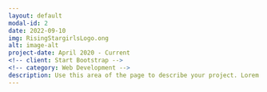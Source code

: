 ```yaml
---
layout: default
modal-id: 2
date: 2022-09-10
img: RisingStargirlsLogo.ong
alt: image-alt
project-date: April 2020 - Current
<!-- client: Start Bootstrap -->
<!-- category: Web Development -->
description: Use this area of the page to describe your project. Lorem ipsum dolor sit amet, consectetur adipisicing elit. Mollitia neque assumenda ipsam nihil, molestias magnam, recusandae quos quis inventore quisquam velit asperiores, vitae? Reprehenderit soluta, eos quod consequuntur itaque. Nam.
---
```

